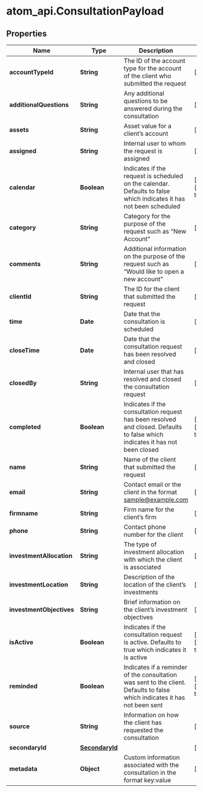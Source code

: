 # atom_api.ConsultationPayload

## Properties
Name | Type | Description | Notes
------------ | ------------- | ------------- | -------------
**accountTypeId** | **String** | The ID of the account type for the account of the client who submitted the request | [optional] 
**additionalQuestions** | **String** | Any additional questions to be answered during the consultation | [optional] 
**assets** | **String** | Asset value for a client’s account | [optional] 
**assigned** | **String** | Internal user to whom the request is assigned | [optional] 
**calendar** | **Boolean** | Indicates if the request is scheduled on the calendar. Defaults to false which indicates it has not been scheduled | [optional] [default to false]
**category** | **String** | Category for the purpose of the request such as “New Account” | [optional] 
**comments** | **String** | Additional information on the purpose of the request such as “Would like to open a new account” | [optional] 
**clientId** | **String** | The ID for the client that submitted the request | [optional] 
**time** | **Date** | Date that the consultation is scheduled | [optional] 
**closeTime** | **Date** | Date that the consultation request has been resolved and closed | [optional] 
**closedBy** | **String** | Internal user that has resolved and closed the consultation request | [optional] 
**completed** | **Boolean** | Indicates if the consultation request has been resolved and closed. Defaults to false which indicates it has not been closed | [optional] [default to false]
**name** | **String** | Name of the client that submitted the request | [optional] 
**email** | **String** | Contact email or the client in the format sample@example.com | [optional] 
**firmname** | **String** | Firm name for the client’s firm | [optional] 
**phone** | **String** | Contact phone number for the client | [optional] 
**investmentAllocation** | **String** | The type of investment allocation with which the client is associated | [optional] 
**investmentLocation** | **String** | Description of the location of the client’s investments | [optional] 
**investmentObjectives** | **String** | Brief information on the client’s investment objectives | [optional] 
**isActive** | **Boolean** | Indicates if the consultation request is active. Defaults to true which indicates it is active | [optional] [default to true]
**reminded** | **Boolean** | Indicates if a reminder of the consultation was sent to the client. Defaults to false which indicates it has not been sent | [optional] [default to false]
**source** | **String** | Information on how the client has requested the consultation | [optional] 
**secondaryId** | [**SecondaryId**](SecondaryId.md) |  | [optional] 
**metadata** | **Object** | Custom information associated with the consultation in the format key:value | [optional] 


